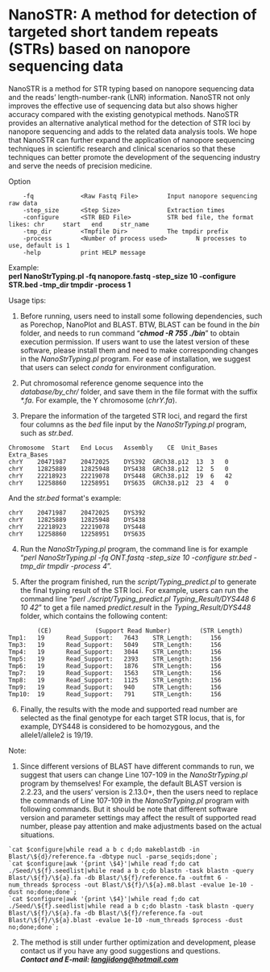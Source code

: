 # NanoSTR: A method for detection of targeted short tandem repeats (STRs) based on nanopore sequencing data

NanoSTR is a method for STR typing based on nanopore sequencing data and the reads’ length-number-rank (LNR) information. NanoSTR not only improves the effective use of sequencing data but also shows higher accuracy compared with the existing genotypical methods. NanoSTR provides an alternative analytical method for the detection of STR loci by nanopore sequencing and adds to the related data analysis tools. We hope that NanoSTR can further expand the application of nanopore sequencing techniques in scientific research and clinical scenarios so that these techniques can better promote the development of the sequencing industry and serve the needs of precision medicine.

Option

        -fq             <Raw Fastq File>        Input nanopore sequencing raw data
        -step_size      <Step Size>             Extraction times
        -configure      <STR BED File>          STR bed file, the format likes: chr     start   end     str_name
        -tmp_dir        <Tmpfile Dir>           The tmpdir prefix
        -process        <Number of process used>        N processes to use, default is 1
        -help           print HELP message

Example:<br>
**perl NanoStrTyping.pl -fq nanopore.fastq -step_size 10 -configure STR.bed -tmp_dir tmpdir -process 1**

Usage tips:

1. Before running, users need to install some following dependencies, such as Porechop, NanoPlot and BLAST. BTW, BLAST can be found in the *bin* folder, and needs to run command “*__chmod -R 755 ./bin__*” to obtain execution permission. If users want to use the latest version of these software, please install them and need to make corresponding changes in the *NanoStrTyping.pl* program. For ease of installation, we suggest that users can select *conda* for environment configuration. <br />

2. Put chromosomal reference genome sequence into the *database/by_chr/* folder, and save them in the file format with the suffix _*.fa_. For example, the Y chromosome (*chrY.fa*). <br />

3. Prepare the information of the targeted STR loci, and regard the first four columns as the *bed* file input by the *NanoStrTyping.pl* program, such as *str.bed*. <br />
```
Chromosome	Start	End	Locus	Assembly	CE	Unit_Bases	Extra_Bases
chrY	20471987	20472025	DYS392	GRCh38.p12	13	3	0
chrY	12825889	12825948	DYS438	GRCh38.p12	12	5	0
chrY	22218923	22219078	DYS448	GRCh38.p12	19	6	42
chrY	12258860	12258951	DYS635	GRCh38.p12	23	4	0
```
And the *str.bed* format's example:<br />
```
chrY	20471987	20472025	DYS392
chrY	12825889	12825948	DYS438
chrY	22218923	22219078	DYS448
chrY	12258860	12258951	DYS635
```

4. Run the *NanoStrTyping.pl* program, the command line is for example “*perl NanoStrTyping.pl -fq ONT.fastq -step_size 10 -configure str.bed -tmp_dir tmpdir -process 4*”. <br />

5. After the program finished, run the *script/Typing_predict.pl* to generate the final typing result of the STR loci. For example, users can run the command line “*perl ./script/Typing_predict.pl Typing_Result/DYS448 6 10 42*” to get a file named *predict.result* in the *Typing_Result/DYS448* folder, which contains the following content: <br />
```
        (CE)            (Support Read Number)        (STR Length)
Tmp1:   19      Read_Support:   7643    STR_Length:     156
Tmp3:   19      Read_Support:   5049    STR_Length:     156
Tmp4:   19      Read_Support:   3044    STR_Length:     156
Tmp5:   19      Read_Support:   2393    STR_Length:     156
Tmp6:   19      Read_Support:   1876    STR_Length:     156
Tmp7:   19      Read_Support:   1563    STR_Length:     156
Tmp8:   19      Read_Support:   1125    STR_Length:     156
Tmp9:   19      Read_Support:   940     STR_Length:     156
Tmp10:  19      Read_Support:   791     STR_Length:     156
```

6. Finally, the results with the mode and supported read number are selected as the final genotype for each target STR locus, that is, for example, DYS448 is considered to be homozygous, and the allele1/allele2 is 19/19. <br />

Note:
1. Since different versions of BLAST have different commands to run, we suggest that users can change Line 107-109 in the *NanoStrTyping.pl* program by themselves! For example, the default BLAST version is 2.2.23, and the users’ version is 2.13.0+, then the users need to replace the commands of Line 107-109 in the *NanoStrTyping.pl* program with following commands. But it should be note that different software version and parameter settings may affect the result of supported read number, please pay attention and make adjustments based on the actual situations. <br />
```
`cat $configure|while read a b c d;do makeblastdb -in Blast/\${d}/reference.fa -dbtype nucl -parse_seqids;done`;
`cat $configure|awk '{print \$4}'|while read f;do cat ./Seed/\${f}.seedlist|while read a b c;do blastn -task blastn -query Blast/\${f}/\${a}.fa -db Blast/\${f}/reference.fa -outfmt 6 -num_threads $process -out Blast/\${f}/\${a}.m8.blast -evalue 1e-10 -dust no;done;done`;
`cat $configure|awk '{print \$4}'|while read f;do cat ./Seed/\${f}.seedlist|while read a b c;do blastn -task blastn -query Blast/\${f}/\${a}.fa -db Blast/\${f}/reference.fa -out Blast/\${f}/\${a}.blast -evalue 1e-10 -num_threads $process -dust no;done;done`;
```
2. The method is still under further optimization and development, please contact us if you have any good suggestions and questions.<br />
***Contact and E-mail: langjidong@hotmail.com***

